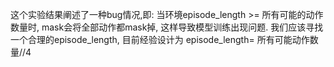 这个实验结果阐述了一种bug情况,即:
当环境episode_length >= 所有可能的动作数量时,
mask会将全部动作都mask掉, 这样导致模型训练出现问题.
我们应该寻找一个合理的episode_length, 目前经验设计为 episode_length= 所有可能动作数量//4